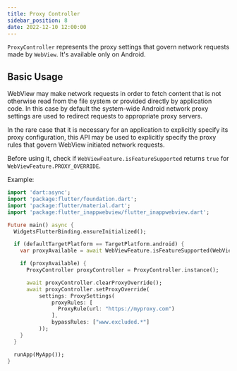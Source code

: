 ```yaml
---
title: Proxy Controller
sidebar_position: 8
date: 2022-12-10 12:00:00
---
```


`ProxyController` represents the proxy settings that govern network requests made by `WebView`.
It's available only on Android.

## Basic Usage

WebView may make network requests in order to fetch content that is not otherwise read from the file system or provided directly by application code.
In this case by default the system-wide Android network proxy settings are used to redirect requests to appropriate proxy servers.

In the rare case that it is necessary for an application to explicitly specify its proxy configuration,
this API may be used to explicitly specify the proxy rules that govern WebView initiated network requests.

Before using it, check if `WebViewFeature.isFeatureSupported` returns `true` for `WebViewFeature.PROXY_OVERRIDE`.

Example:
```dart
import 'dart:async';
import 'package:flutter/foundation.dart';
import 'package:flutter/material.dart';
import 'package:flutter_inappwebview/flutter_inappwebview.dart';

Future main() async {
  WidgetsFlutterBinding.ensureInitialized();

  if (defaultTargetPlatform == TargetPlatform.android) {
    var proxyAvailable = await WebViewFeature.isFeatureSupported(WebViewFeature.PROXY_OVERRIDE);

    if (proxyAvailable) {
      ProxyController proxyController = ProxyController.instance();

      await proxyController.clearProxyOverride();
      await proxyController.setProxyOverride(
          settings: ProxySettings(
              proxyRules: [
                ProxyRule(url: "https://myproxy.com")
              ],
              bypassRules: ["www.excluded.*"]
          ));
    }
  }

  runApp(MyApp());
}
```
